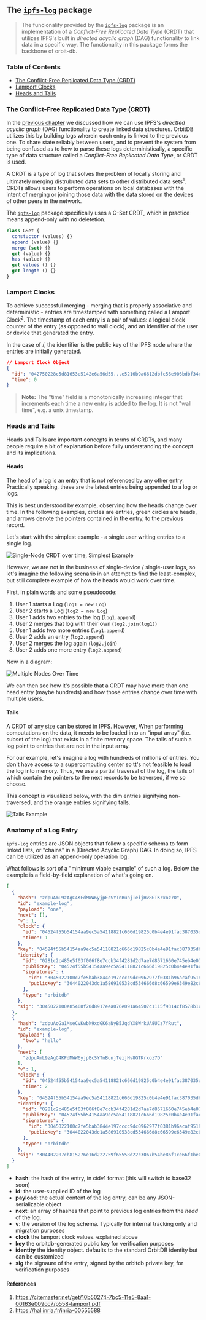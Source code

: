 ## The [`ipfs-log`](https://github.com/orbitdb/ipfs-log) package

> The funcionality provided by the [`ipfs-log`](https://github.com/orbitdb/ipfs-log) package is an implementation of a _Conflict-Free Replicated Data Type_ (CRDT) that utilizes IPFS's built in _directed acyclic graph_ (DAG) functionality to link data in a specific way. The functionality in this package forms the backbone of orbit-db.

<div>
  <h3>Table of Contents</h3>

* [The Conflict-Free Replicated Data Type (CRDT)](#the-conflict-free-replicated-data-type-CRDT)
* [Lamport Clocks](#lamport-clocks)
* [Heads and Tails](#heads-and-tails)

</div>


### The Conflict-Free Replicated Data Type (CRDT)

In the [previous chapter](../01_IPFS_Firmament.md) we discussed how we can use IPFS's _directted acyclic graph_ (DAG) functionality to create linked data structures. OrbitDB utilizes this by building logs wherein each entry is linked to the previous one. To share state reliably between users, and to prevent the system from being confused as to how to parse these logs deterministically, a specific type of data structure called a _Conflict-Free Replicated Data Type_, or CRDT is used.

A CRDT is a type of log that solves the problem of locally storing and ultimately merging distrubuted data sets to other distributed data sets<sup>1</sup>. CRDTs allows users to perform operations on local databases with the intent of merging or joining those data with the data stored on the devices of other peers in the network.

The [`ipfs-log`](https://github.com/orbitdb/ipfs-log) package specifically uses a G-Set CRDT, which in practice means append-only with no deletetion.

```JavaScript
class GSet {
  constuctor (values) {}
  append (value) {}
  merge (set) {}
  get (value) {}
  has (value) {}
  get values () {}
  get length () {}
}
```

### Lamport Clocks

To achieve successful merging - merging that is properly associative and deterministic - entries are timestamped with something called a Lamport Clock<sup>2</sup>. The timestamp of each entry is a pair of values: a logical clock counter of the entry (as opposed to wall clock), and an identifier of the user or device that generated the entry.

In the case of /, the identifier is the public key of the IPFS node where the entries are initially generated.

```json
// Lamport Clock Object
{
  "id": "042750228c5d81653e5142e6a56d55...e5216b9a6612dbfc56e906bdbf34ea373c92b30d7",
  "time": 0
}
```

> **Note:** The "time" field is a monotonically increasing integer that increments each time a new entry is added to the log. It is not "wall time", e.g. a unix timestamp.

### Heads and Tails

Heads and Tails are important concepts in terms of CRDTs, and many people require a bit of explanation before fully understanding the concept and its implications.

#### Heads

The head of a log is an entry that is not referenced by any other entry. Practically speaking, these are the latest entries being appended to a log or logs.

This is best understood by example, observing how the heads change over time. In the following examples, circles are entries, green circles are heads, and arrows denote the pointers contained in the entry, to the previous record.

Let's start with the simplest example - a single user writing entries to a single log.

![Single-Node CRDT over time, Simplest Example](../images/single-node-log-over-time.png)

However, we are not in the business of single-device / single-user logs, so let's imagine the following scenario in an attempt to find the least-complex, but still complete example of how the heads would work over time.

First, in plain words and some pseudocode:

1. User 1 starts a Log (`log1 = new Log`)
2. User 2 starts a Log (`log2 = new Log`)
3. User 1 adds two entries to the log (`log1.append`)
4. User 2 merges that log with their own (`log2.join(log1)`)
5. User 1 adds two more entries (`log1.append`)
6. User 2 adds an entry (`log2.append`)
7. User 2 merges the log again (`log2.join`)
8. User 2 adds one more entry (`log2.append`)

Now in a diagram:

![Multiple Nodes Over Time](../images/multiple-nodes-log-over-time.png)

We can then see how it's possible that a CRDT may have more than one head entry (maybe hundreds) and how those entries change over time with multiple users.

#### Tails

A CRDT of any size can be stored in IPFS. However, When performing computations on the data, it needs to be loaded into an "input array" (i.e. subset of the log) that exists in a finite memory space. The tails of such a log point to entries that are not in the input array.

For our example, let's imagine a log with hundreds of millions of entries. You don't have access to a supercomputing center so tt's not feasible to load the log into memory. Thus, we use a partial traversal of the log, the tails of which contain the pointers to the next records to be traversed, if we so choose.

This concept is visualized below, with the dim entries signifying non-traversed, and the orange entries signifying tails.

![Tails Example](../images/tails-example.png)


### Anatomy of a Log Entry

`ipfs-log` entries are JSON objects that follow a specific schema to form linked lists, or "chains" in a (Directed Acyclic Graph) DAG. In doing so, IPFS can be utilized as an append-only operation log.

What follows is sort of a "minimum viable example" of such a log. Below the example is a field-by-field explanation of what's going on.

```JSON
[
  {
    "hash": "zdpuAmL9zAgC4KFdMWW6yjpEcSYTnBunjTeijHv8GTKrxoz7D",
    "id": "example-log",
    "payload": "one",
    "next": [],
    "v": 1,
    "clock": {
      "id": "04524f55b54154aa9ec5a54118821c666d19825c0b4e4e91fac387035dbf679803cbdc858b052558f75d5e52ed5b2c38b94d4f652ee63142bae91b95df3b36fe4b",
      "time": 1
    },
    "key": "04524f55b54154aa9ec5a54118821c666d19825c0b4e4e91fac387035dbf679803cbdc858b052558f75d5e52ed5b2c38b94d4f652ee63142bae91b95df3b36fe4b",
    "identity": {
      "id": "0281c2c485e5f03f006f8e7ccb34f4281d2d7ae7d8571660e745eb4e07b4d8f35d",
      "publicKey": "04524f55b54154aa9ec5a54118821c666d19825c0b4e4e91fac387035dbf679803cbdc858b052558f75d5e52ed5b2c38b94d4f652ee63142bae91b95df3b36fe4b",
      "signatures": {
        "id": "3045022100c7fe5bab3844e197cccc9dc0962977f0381b96acaf9518688a278e0f8ddbc78d0220137e7d154a076319fe418e24f4d861683cf6823f3f725d1f4eb30b17cb1f3fbe",
        "publicKey": "3044022043dc1a586910538cd534666d8c66599e6349e82c6ba7fe5bf4d43cfefc4a3e9f02205838a492371fee3f22e4aeeeda9d0f8c1176bf16f64139049b0c6b47d89a8e63"
      },
      "type": "orbitdb"
    },
    "sig": "3045022100e85408f20d8917eea076e091a64507c1115f9314cf8578b1c483810e82dc6b8902206649fea6407261157310ef59fc518bb902a7b32a9ddf55817a6010df004ed452"
  },
  {
    "hash": "zdpuAoGa1MseCvKwbk9xdGK6aNyB5JqdYX8WrkUA8UCz7fRut",
    "id": "example-log",
    "payload": {
      "two": "hello"
    },
    "next": [
      "zdpuAmL9zAgC4KFdMWW6yjpEcSYTnBunjTeijHv8GTKrxoz7D"
    ],
    "v": 1,
    "clock": {
      "id": "04524f55b54154aa9ec5a54118821c666d19825c0b4e4e91fac387035dbf679803cbdc858b052558f75d5e52ed5b2c38b94d4f652ee63142bae91b95df3b36fe4b",
      "time": 2
    },
    "key": "04524f55b54154aa9ec5a54118821c666d19825c0b4e4e91fac387035dbf679803cbdc858b052558f75d5e52ed5b2c38b94d4f652ee63142bae91b95df3b36fe4b",
    "identity": {
      "id": "0281c2c485e5f03f006f8e7ccb34f4281d2d7ae7d8571660e745eb4e07b4d8f35d",
      "publicKey": "04524f55b54154aa9ec5a54118821c666d19825c0b4e4e91fac387035dbf679803cbdc858b052558f75d5e52ed5b2c38b94d4f652ee63142bae91b95df3b36fe4b",
      "signatures": {
        "id": "3045022100c7fe5bab3844e197cccc9dc0962977f0381b96acaf9518688a278e0f8ddbc78d0220137e7d154a076319fe418e24f4d861683cf6823f3f725d1f4eb30b17cb1f3fbe",
        "publicKey": "3044022043dc1a586910538cd534666d8c66599e6349e82c6ba7fe5bf4d43cfefc4a3e9f02205838a492371fee3f22e4aeeeda9d0f8c1176bf16f64139049b0c6b47d89a8e63"
      },
      "type": "orbitdb"
    },
    "sig": "304402207cb815276e16d222759f65558d22c3067b54be86f1ce66f1be057e7c188367d6022050e4b93ddc40bc174b725623473a00412cb56180254c18ec34b616afe4ef1840"
  }
]
```

* **hash**: the hash of the entry, in cidv1 format (this will switch to base32 soon)
* **id**: the user-supplied ID of the log
* **payload**: the actual content of the log entry, can be any JSON-serializable object
* **next**: an array of hashes that point to previous log entries from the _head_ of the log.
* **v**: the version of the log schema. Typically for internal tracking only and migration purposes
* **clock** the lamport clock values. explained above
* **key** the orbitdb-generated public key for verification purposes
* **identity** the identity object. defaults to the standard OrbitDB identity but can be customized
* **sig** the signaure of the entry, signed by the orbitdb private key, for verification purposes

#### References
1. https://citemaster.net/get/10b50274-7bc5-11e5-8aa1-00163e009cc7/p558-lamport.pdf
2. https://hal.inria.fr/inria-00555588
